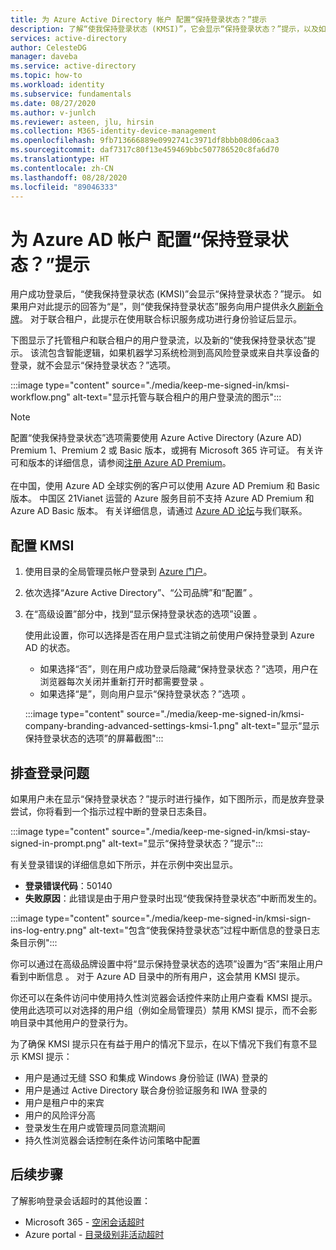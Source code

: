 ```yaml
---
title: 为 Azure Active Directory 帐户 配置“保持登录状态？”提示
description: 了解“使我保持登录状态 (KMSI)”，它会显示“保持登录状态？”提示，以及如何在 Azure Active Directory 门户中对其进行配置、如何对登录问题进行故障排除。
services: active-directory
author: CelesteDG
manager: daveba
ms.service: active-directory
ms.topic: how-to
ms.workload: identity
ms.subservice: fundamentals
ms.date: 08/27/2020
ms.author: v-junlch
ms.reviewer: asteen, jlu, hirsin
ms.collection: M365-identity-device-management
ms.openlocfilehash: 9fb713666889e0992741c3971df8bbb08d06caa3
ms.sourcegitcommit: daf7317c80f13e459469bbc507786520c8fa6d70
ms.translationtype: HT
ms.contentlocale: zh-CN
ms.lasthandoff: 08/28/2020
ms.locfileid: "89046333"
---
```

# <a name="configure-the-stay-signed-in-prompt-for-azure-ad-accounts"></a>为 Azure AD 帐户 配置“保持登录状态？”提示

用户成功登录后，“使我保持登录状态 (KMSI)”会显示“保持登录状态？”提示。 如果用户对此提示的回答为“是”，则“使我保持登录状态”服务向用户提供永久[刷新令牌](../develop/developer-glossary.md#refresh-token)。 对于联合租户，此提示在使用联合标识服务成功进行身份验证后显示。

下图显示了托管租户和联合租户的用户登录流，以及新的“使我保持登录状态”提示。 该流包含智能逻辑，如果机器学习系统检测到高风险登录或来自共享设备的登录，就不会显示“保持登录状态？”选项。

:::image type="content" source="./media/keep-me-signed-in/kmsi-workflow.png" alt-text="显示托管与联合租户的用户登录流的图示":::

> [!NOTE]
> 配置“使我保持登录状态”选项需要使用 Azure Active Directory (Azure AD) Premium 1、Premium 2 或 Basic 版本，或拥有 Microsoft 365 许可证。 有关许可和版本的详细信息，请参阅[注册 Azure AD Premium](active-directory-get-started-premium.md)。<br><br>在中国，使用 Azure AD 全球实例的客户可以使用 Azure AD Premium 和 Basic 版本。 中国区 21Vianet 运营的 Azure 服务目前不支持 Azure AD Premium 和 Azure AD Basic 版本。 有关详细信息，请通过 [Azure AD 论坛](https://feedback.azure.com/forums/169401-azure-active-directory/)与我们联系。

## <a name="configure-kmsi"></a>配置 KMSI

1. 使用目录的全局管理员帐户登录到 [Azure 门户](https://portal.azure.cn/)。
1. 依次选择“Azure Active Directory”、“公司品牌”和“配置”  。
1. 在“高级设置”部分中，找到“显示保持登录状态的选项”设置 。

   使用此设置，你可以选择是否在用户显式注销之前使用户保持登录到 Azure AD 的状态。
   * 如果选择“否”，则在用户成功登录后隐藏“保持登录状态？”选项，用户在浏览器每次关闭并重新打开时都需要登录 。
   * 如果选择“是”，则向用户显示“保持登录状态？”选项 。

    :::image type="content" source="./media/keep-me-signed-in/kmsi-company-branding-advanced-settings-kmsi-1.png" alt-text="显示“显示保持登录状态的选项”的屏幕截图":::

## <a name="troubleshoot-sign-in-issues"></a>排查登录问题

如果用户未在显示“保持登录状态？”提示时进行操作，如下图所示，而是放弃登录尝试，你将看到一个指示过程中断的登录日志条目。

:::image type="content" source="./media/keep-me-signed-in/kmsi-stay-signed-in-prompt.png" alt-text="显示“保持登录状态？”提示":::

有关登录错误的详细信息如下所示，并在示例中突出显示。

* **登录错误代码**：50140
* **失败原因**：此错误是由于用户登录时出现“使我保持登录状态”中断而发生的。

:::image type="content" source="./media/keep-me-signed-in/kmsi-sign-ins-log-entry.png" alt-text="包含“使我保持登录状态”过程中断信息的登录日志条目示例":::

你可以通过在高级品牌设置中将“显示保持登录状态的选项”设置为“否”来阻止用户看到中断信息 。 对于 Azure AD 目录中的所有用户，这会禁用 KMSI 提示。

你还可以在条件访问中使用持久性浏览器会话控件来防止用户查看 KMSI 提示。 使用此选项可以对选择的用户组（例如全局管理员）禁用 KMSI 提示，而不会影响目录中其他用户的登录行为。 

为了确保 KMSI 提示只在有益于用户的情况下显示，在以下情况下我们有意不显示 KMSI 提示：

* 用户是通过无缝 SSO 和集成 Windows 身份验证 (IWA) 登录的
* 用户是通过 Active Directory 联合身份验证服务和 IWA 登录的
* 用户是租户中的来宾
* 用户的风险评分高
* 登录发生在用户或管理员同意流期间
* 持久性浏览器会话控制在条件访问策略中配置

## <a name="next-steps"></a>后续步骤

了解影响登录会话超时的其他设置：

* Microsoft 365 - [空闲会话超时](https://docs.microsoft.com/sharepoint/sign-out-inactive-users)
* Azure portal - [目录级别非活动超时](/azure-portal/admin-timeout)

